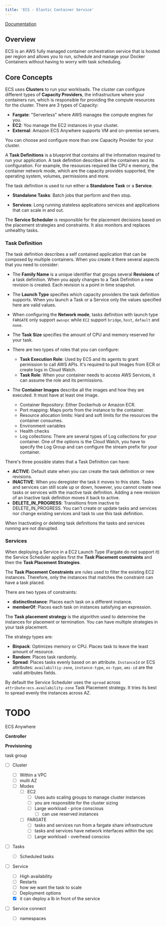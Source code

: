 ```yaml
---
title: 'ECS - Elastic Container Service'
---
```


[Documentation](https://docs.aws.amazon.com/ecs/index.html)

## Overview

ECS is an AWS fully managed container orchestration service that is hosted per region and allows you to run, schedule and manage your Docker Containers without having to worry with task scheduling.

## Core Concepts

ECS uses **Clusters** to run your workloads. The cluster can configure different types of **Capacity Providers**, the infrastructure where your containers run, which is responsible for providing the compute resources for the cluster. There are 3 types of Capacity:

- **Fargate**: "Serverless" where AWS manages the compute engines for you.
- **EC2**: You manage the EC2 instances in your cluster.
- **External**: Amazon ECS Anywhere supports VM and on-premise servers.

You can choose and configure more than one Capacity Provider for your cluster.

A **Task Definitions** is a blueprint that contains all the information required to run your application. A task definition describes all the containers and its configuration. For example, the resources required like CPU e memory, the container network mode, which are the capacity provides supported, the operating system, volumes, permissions and more.

The task definition is used to run either a **Standalone Task** or a **Service**. 

- **Standalone Tasks**: Batch jobs that perform and then stop.

- **Services**: Long running stateless applications services and applications that can scale in and out.

The **Service Scheduler** is responsible for the placement decisions based on the placement strategies and constraints. It also monitors and replaces unhealthy tasks.

### Task Definition

The task definition describes a self contained application that can be composed by multiple containers. When you create it there several aspects that you need to consider: 

- The **Family Name** is a unique identifier that groups several **Revisions** of a task definition. When you apply changes to a Task Definition a new revision is created. Each revision is a point in time snapshot.
- The **Launch Type** specifies which capacity providers the task definition supports. When you launch a Task or a Service only the values specified here are valid values.
- When configuring the **Network mode**, tasks definition with launch type `FARGATE` only support `awsvpc` while `EC2` support `bridge`, `host`, `default`  and `none`.
- The **Task Size** specifies the amount of CPU and memory reserved for your task.
- There are two types of roles that you can configure:
  - **Task Execution Role**: Used by ECS and its agents to grant permission to call AWS APIs. It's required to pull Images from ECR or create logs in Cloud Watch.
  - **Task Role**: When your container needs to access AWS Services, it can assume the role and its permissions.

- The **Container Images** describe all the images and how they are executed. It must have at least one image.
  - Container Repository: Either Dockerhub or Amazon ECR.
  - Port mapping: Maps ports from the instance to the container.
  - Resource allocation limits: Hard and soft limits for the resources the container consumes.
  - Environment variables
  - Health checks
  - Log collections: There are several types of Log collections for your container. One of the options is the Cloud Watch, you have to specify the Log Group and can configure the stream prefix for your container.

There's three possible states that a Task Definition can have:

- **ACTIVE**: Default state when you can create the task definition or new revisions.
- **INACTIVE**: When you deregister the task it moves to this state. Tasks and services can still scale up or down, however, you cannot create new tasks or services with the inactive task definition. Adding a new revision of an Inactive task definition moves it back to active.
- **DELETE_IN_PROGRESS**: Transitions from inactive to DELETE_IN_PROGRESS. You can't create or update tasks and services nor change existing services and task to use this task definition.

When Inactivating or deleting task definitions the tasks and services running are not disrupted. 

### Services

When deploying a Service in a EC2 Launch Type (Fargate do not support it) the Service Scheduler applies first the **Task Placement constraints** and then the **Task Placement Strategies**.

The **Task Placement Constraints** are rules used to filter the existing EC2 instances. Therefore, only the instances that matches the constraint can have a task placed.

There are two types of constraints:

- **distinctInstance**: Places each task on a different instance.
- **memberOf**: Places each task on instances satisfying an expression.

The **Task placement strategy** is the algorithm used to determine the instances for placement or termination. You can have multiple strategies in your task placement.

The strategy types are:

- **Binpack**: Optimizes memory or CPU. Places task to leave the least amount of resource.
- **Random**: Places task randomly.
- **Spread**: Places tasks evenly based on an attribute. `InstanceId` or ECS attributes: `availabiltiy-zone`, `instance-type`, `os-type`, `ami-id` are the valid attributes fields.

By default the Service Scheduler uses the `spread` across `attribute:ecs.availability-zone` Task Placement strategy. It tries its best to spread evenly the instances across AZ. 







# TODO

ECS Anywhere

**Controller** 

**Provisioning**

task group


- [ ] Cluster
  - [ ] Within a VPC
  - [ ] multi AZ
  - [ ] Modes
    - [ ] EC2
      - [ ] Uses auto scaling groups to manage cluster instances
      - [ ] you are responsible for the cluster sizing
      - [ ] Large workload - price conscious
        - [ ] can use reserved instances

    - [ ] FARGATE
      - [ ] tasks and services run from a fargate share infrastructure
      - [ ] tasks and services have network interfaces within the vpc
      - [ ] Large workload - overhead conscios

- [ ] Tasks
  - [ ] Scheduled tasks

- [ ] Service
  - [ ] High availability
  - [ ] Restarts
  - [ ] how we want the task to scale 
  - [ ] Deployment options
  - [x] it can deploy a lb in front of the service
- [ ] Service connect

  - [ ] namespaces




